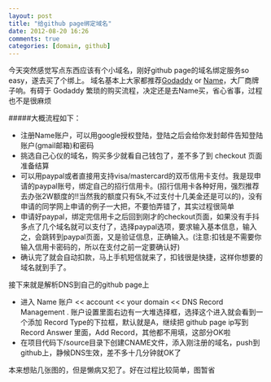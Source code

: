 ```yaml
---
layout: post
title: "给github page绑定域名"
date: 2012-08-20 16:26
comments: true
categories: [domain, github]
---
```

今天突然感觉写点东西应该有个小域名，刚好github page的域名绑定服务so easy，遂去买了个绑上。
域名基本上大家都推荐[Godaddy](http://www.godaddy.com) or [Name](http://www.name.com)，大厂商牌子响。有碍于 Godaddy 繁琐的购买流程，决定还是去Name买，省心省事，过程也不是很麻烦

#####大概流程如下：
- 注册Name账户，可以用google授权登陆，登陆之后会给你发封邮件告知登陆账户(gmail邮箱)和密码
- 挑选自己心仪的域名，购买多少就看自己钱包了，差不多了到 checkout 页面准备结算
- 可以用paypal或者直接用支持visa/mastercard的双币信用卡支付。我是现申请的paypal账号，绑定自己的招行信用卡。(招行信用卡各种好用，强烈推荐去办张2W额度的!!当然我的额度只有5k,不过支付十几美金还是可以的)，没有申请的同学网上申请的例子一大把，不要怕弄错了，其实过程很简单
- 申请好paypal，绑定完信用卡之后回到刚才的checkout页面，如果没有手抖多点了几个域名就可以支付了，选择paypal选项，要求输入基本信息，输入之，会跳转到paypal页面，又是验证信息，正确输入。(注意:扣钱是不需要你输入信用卡密码的，所以在支付之前一定要确认好)
- 确认完了就会自动扣款，马上手机短信就来了，扣钱很是快捷，这样你想要的域名就到手了。

接下来就是解析DNS到自己的github page上

- 进入 Name 账户 << account << your domain << DNS Record Management . 账户设置里面右边有一大堆选择框，选择这个进入就会看到一个添加 Record Type的下拉框，默认就是A，继续把 github page ip写到 Record Answer 里面，Add Record，其他都不用填，这部分OK啦
- 在项目代码下/source目录下创建CNAME文件，添入刚注册的域名，push到github上，静候DNS生效，差不多十几分钟就OK了

本来想贴几张图的，但是懒病又犯了。好在过程比较简单，图暂省

